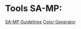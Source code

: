 # Tools SA-MP:
[SA-MP Guidelines](https://sampwiki.blast.hk/wiki/Main_Page)
[Color Generator](https://www.google.com/search?q=color+generator)
